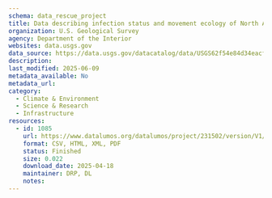 ```yaml
---
schema: data_rescue_project 
title: Data describing infection status and movement ecology of North American waterfowl
organization: U.S. Geological Survey
agency: Department of the Interior
websites: data.usgs.gov
data_source: https://data.usgs.gov/datacatalog/data/USGS62f54e84d34eacf53973a9de
description: 
last_modified: 2025-06-09
metadata_available: No
metadata_url: 
category:
  - Climate & Environment 
  - Science & Research 
  - Infrastructure 
resources:
  - id: 1085
    url: https://www.datalumos.org/datalumos/project/231502/version/V1/view
    format: CSV, HTML, XML, PDF
    status: Finished
    size: 0.022
    download_date: 2025-04-18
    maintainer: DRP, DL
    notes: 
---
```

